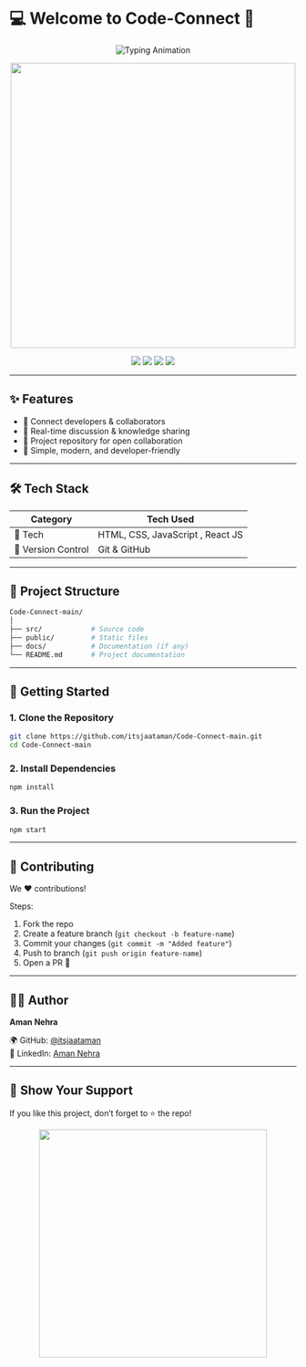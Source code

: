 # 💻 Welcome to Code-Connect 🚀

<p align="center">
  <img src="https://readme-typing-svg.herokuapp.com?font=Fira+Code&pause=1000&color=00C2FF&width=500&lines=Connecting+Developers+Worldwide;Collaborate+%7C+Learn+%7C+Build;Open+Source+Community+Platform" alt="Typing Animation" />
</p>

<p align="center">
  <img src="https://media.giphy.com/media/qgQUggAC3Pfv687qPC/giphy.gif" width="500" />
</p>

<p align="center">
  <img src="https://img.shields.io/github/stars/itsjaataman/Code-Connect-main?style=for-the-badge&color=yellow" />
  <img src="https://img.shields.io/github/forks/itsjaataman/Code-Connect-main?style=for-the-badge&color=blue" />
  <img src="https://img.shields.io/github/issues/itsjaataman/Code-Connect-main?style=for-the-badge&color=orange" />
  <img src="https://img.shields.io/github/license/itsjaataman/Code-Connect-main?style=for-the-badge&color=green" />
</p>

---

## ✨ Features
- 🤝 Connect developers & collaborators  
- 💬 Real-time discussion & knowledge sharing  
- 📂 Project repository for open collaboration  
- 🚀 Simple, modern, and developer-friendly  

---

## 🛠️ Tech Stack
| Category   | Tech Used |
|------------|-----------|
| 🎨 Tech  | HTML, CSS, JavaScript , React JS |
| 📌 Version Control | Git & GitHub |

---

## 📂 Project Structure
```bash
Code-Connect-main/
│
├── src/            # Source code
├── public/         # Static files
├── docs/           # Documentation (if any)
└── README.md       # Project documentation
```

---

## 🚀 Getting Started

### 1. Clone the Repository
```bash
git clone https://github.com/itsjaataman/Code-Connect-main.git
cd Code-Connect-main
```

### 2. Install Dependencies
```bash
npm install
```

### 3. Run the Project
```bash
npm start
```

---

## 🤝 Contributing
We ❤️ contributions!

Steps:
1. Fork the repo  
2. Create a feature branch (`git checkout -b feature-name`)  
3. Commit your changes (`git commit -m "Added feature"`)  
4. Push to branch (`git push origin feature-name`)  
5. Open a PR 🚀  

---

## 👨‍💻 Author
**Aman Nehra**  

🌍 GitHub: [@itsjaataman](https://github.com/itsjaataman)  
💼 LinkedIn: [Aman Nehra](https://linkedin.com/in/itsjaataman)  

---

## 🌟 Show Your Support
If you like this project, don’t forget to ⭐ the repo!

<p align="center"> 
  <img src="https://media.giphy.com/media/L1R1tvI9svkIWwpVYr/giphy.gif" width="400px" /> 
</p>
